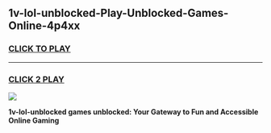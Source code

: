 
## 1v-lol-unblocked-Play-Unblocked-Games-Online-4p4xx
<h3>
<a href="https://premium76.site?title=1v-lol-unblocked&ref=25A">CLICK TO PLAY</a></h3>
<hr>

<h3>
<a href="https://premium76.site?title=1v-lol-unblocked&ref=25A">CLICK 2 PLAY</a>
  
</h3>

<a href="https://premium76.site?title=1v-lol-unblocked&ref=25A"><img src="https://clearcache.store/games.png"></a>


**1v-lol-unblocked games unblocked: Your Gateway to Fun and Accessible Online Gaming**
